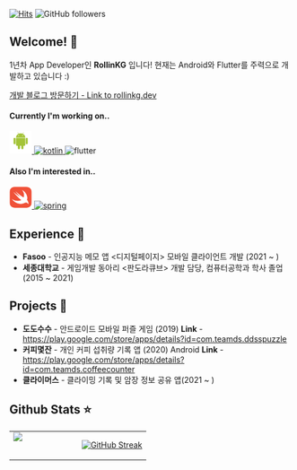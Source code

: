 [![Hits](https://hits.seeyoufarm.com/api/count/incr/badge.svg?url=https%3A%2F%2Fgithub.com%2FRollinKG&count_bg=%2379C83D&title_bg=%23555555&icon=&icon_color=%23E7E7E7&title=hits&edge_flat=false)](https://hits.seeyoufarm.com) ![GitHub followers](https://img.shields.io/github/followers/rollinkg?label=Follow&style=plastic)

## Welcome! 👋

1년차 App Developer인 **RollinKG** 입니다! 현재는 Android와 Flutter를 주력으로 개발하고 있습니다 :)

[개발 블로그 방문하기 - Link to rollinkg.dev](https://rollinkg.dev/)


#### Currently I'm working on..

<p align="left"> <a href="https://developer.android.com" target="_blank"> <img src="https://raw.githubusercontent.com/devicons/devicon/master/icons/android/android-original-wordmark.svg" alt="android" width="40" height="40"/> </a><a href="https://flutter.dev" target="_blank"> <a href="https://kotlinlang.org" target="_blank"> <img src="https://www.vectorlogo.zone/logos/kotlinlang/kotlinlang-icon.svg" alt="kotlin" width="40" height="40"/> </a><img src="https://www.vectorlogo.zone/logos/flutterio/flutterio-icon.svg" alt="flutter" width="40" height="40"/> </a>
  
  
#### Also I'm interested in..

<a href="https://developer.apple.com/swift/" target="_blank"> <img src="https://raw.githubusercontent.com/devicons/devicon/master/icons/swift/swift-original.svg" alt="swift" width="40" height="40"/> </a> <a href="https://spring.io/" target="_blank"> <img src="https://www.vectorlogo.zone/logos/springio/springio-icon.svg" alt="spring" width="40" height="40"/> </a>
  
 

## Experience 🏢

- **Fasoo** - 인공지능 메모 앱 <디지털페이지> 모바일 클라이언트 개발 (2021 ~ )
- **세종대학교** - 게임개발 동아리 <판도라큐브> 개발 담당, 컴퓨터공학과 학사 졸업 (2015 ~ 2021)


## Projects 📝

- **도도수수** - 안드로이드 모바일 퍼즐 게임 (2019) **Link** - https://play.google.com/store/apps/details?id=com.teamds.ddsspuzzle
- **커피몇잔** - 개인 커피 섭취량 기록 앱 (2020) Android **Link** - https://play.google.com/store/apps/details?id=com.teamds.coffeecounter
- **클라이머스** - 클라이밍 기록 및 암장 정보 공유 앱(2021 ~ ) 
  



## Github Stats ⭐  
<table><tr><td valign="top" width="50%">

<img src="https://github-readme-stats.vercel.app/api?username=RollinKG&icons=true&count_private=true&hide_border=true" align="left" style="width: 100%" />

</td><td valign="top" width="50%">

[![GitHub Streak](https://github-readme-streak-stats.herokuapp.com/?user=RollinKG)](https://github.com/DenverCoder1/github-readme-streak-stats)

</td></tr></table>  

<br/>  
